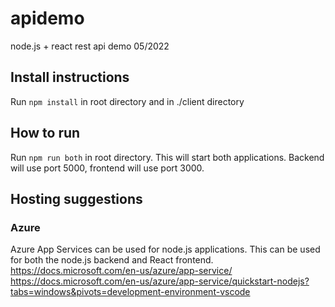 # apidemo

node.js + react rest api demo 05/2022

## Install instructions

Run `npm install` in root directory and in ./client directory

## How to run

Run `npm run both` in root directory. This will start both applications.
Backend will use port 5000, frontend will use port 3000.

## Hosting suggestions

### Azure

Azure App Services can be used for node.js applications. This can be used for both the node.js backend and React frontend.
https://docs.microsoft.com/en-us/azure/app-service/
https://docs.microsoft.com/en-us/azure/app-service/quickstart-nodejs?tabs=windows&pivots=development-environment-vscode
